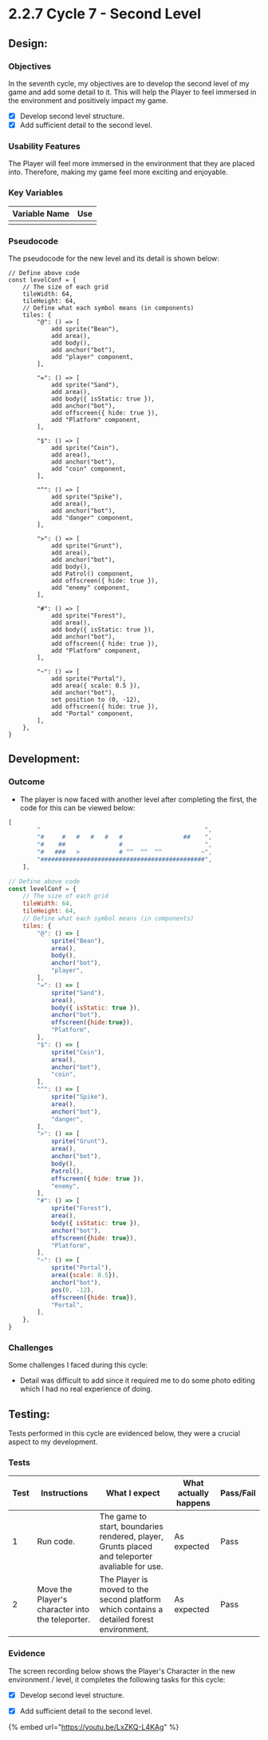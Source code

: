 # 2.2.7 Cycle 7 - Second Level

## Design:

### Objectives

In the seventh cycle, my objectives are to develop the second level of my game and add some detail to it. This will help the Player to feel immersed in the environment and positively impact my game.

* [x] Develop second level structure.
* [x] Add sufficient detail to the second level.

### Usability Features

The Player will feel more immersed in the environment that they are placed into. Therefore, making my game feel more exciting and enjoyable.



### Key Variables

| Variable Name | Use |
| ------------- | --- |
|               |     |

### Pseudocode

The pseudocode for the new level and its detail is shown below:

```
// Define above code
const levelConf = {
    // The size of each grid
    tileWidth: 64,
    tileHeight: 64,
    // Define what each symbol means (in components)
    tiles: {
        "@": () => [
            add sprite("Bean"),
            add area(),
            add body(),
            add anchor("bot"),
            add "player" component,
        ],

        "=": () => [
            add sprite("Sand"),
            add area(),
            add body({ isStatic: true }),
            add anchor("bot"),
            add offscreen({ hide: true }),
            add "Platform" component,
        ],

        "$": () => [
            add sprite("Coin"),
            add area(),
            add anchor("bot"),
            add "coin" component,
        ],

        "^": () => [
            add sprite("Spike"),
            add area(),
            add anchor("bot"),
            add "danger" component,
        ],

        ">": () => [
            add sprite("Grunt"),
            add area(),
            add anchor("bot"),
            add body(),
            add Patrol() component,
            add offscreen({ hide: true }),
            add "enemy" component,
        ],

        "#": () => [
            add sprite("Forest"),
            add area(),
            add body({ isStatic: true }),
            add anchor("bot"),
            add offscreen({ hide: true }),
            add "Platform" component,
        ],

        "~": () => [
            add sprite("Portal"),
            add area({ scale: 0.5 }),
            add anchor("bot"),
            set position to (0, -12),
            add offscreen({ hide: true }),
            add "Portal" component,
        ],
    },
}

```

## Development:

### Outcome

* The player is now faced with another level after completing the first, the code for this can be viewed below:

```javascript
[
        "                                              ",
        "#     #   #   #   #   #                 ##    ",
        "#    ##               #                       ",
        "#   ###   >           # ^^  ^^  ^^           ~",
        "##############################################",
    ],

// Define above code
const levelConf = {
    // The size of each grid
    tileWidth: 64,
    tileHeight: 64,
    // Define what each symbol means (in components)
    tiles: {
		"@": () => [
			sprite("Bean"),
			area(),
			body(),
			anchor("bot"),
			"player",
		],
		"=": () => [
			sprite("Sand"),
			area(),
			body({ isStatic: true }),
			anchor("bot"),
            offscreen({hide:true}),
            "Platform",
		],
		"$": () => [
			sprite("Coin"),
			area(),
			anchor("bot"),
			"coin",
		],
		"^": () => [
			sprite("Spike"),
			area(),
			anchor("bot"),
			"danger",
		],
        ">": () => [
			sprite("Grunt"),
			area(),
			anchor("bot"),
			body(),
			Patrol(),
			offscreen({ hide: true }),
			"enemy",
        ],
        "#": () => [
            sprite("Forest"),
            area(),
			body({ isStatic: true }),
			anchor("bot"),
            offscreen({hide: true}),
            "Platform",
        ],
        "~": () => [
            sprite("Portal"),
            area({scale: 0.5}),
            anchor("bot"),
            pos(0, -12),
            offscreen({hide: true}),
            "Portal",
        ],
	},
}
```

### Challenges

Some challenges I faced during this cycle:

* Detail was difficult to add since it required me to do some photo editing which I had no real experience of doing.

## Testing:

Tests performed in this cycle are evidenced below, they were a crucial aspect to my development.

### Tests

| Test | Instructions                                     | What I expect                                                                                   | What actually happens | Pass/Fail |
| ---- | ------------------------------------------------ | ----------------------------------------------------------------------------------------------- | --------------------- | --------- |
| 1    | Run code.                                        | The game to start, boundaries rendered, player, Grunts placed and teleporter avaliable for use. | As expected           | Pass      |
| 2    | Move the Player's character into the teleporter. | The Player is moved to the second platform which contains a detailed forest environment.        | As expected           | Pass      |

### Evidence

The screen recording below shows the Player's Character in the new environment / level, it completes the following tasks for this cycle:

* [x] Develop second level structure.
* [x] Add sufficient detail to the second level.



{% embed url="https://youtu.be/LxZKQ-L4KAg" %}
